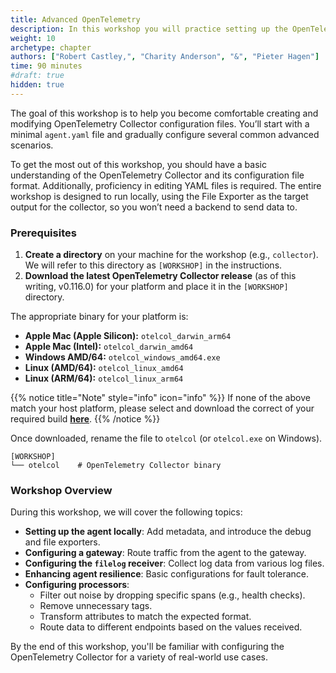 ```yaml
---
title: Advanced OpenTelemetry
description: In this workshop you will practice setting up the OpenTelemetry Collector configuration from scratch and go though several advanced configuration scenarios's
weight: 10
archetype: chapter
authors: ["Robert Castley,", "Charity Anderson", "&", "Pieter Hagen"]
time: 90 minutes
#draft: true
hidden: true
---
```


The goal of this workshop is to help you become comfortable creating and modifying OpenTelemetry Collector configuration files. You’ll start with a minimal `agent.yaml` file and gradually configure several common advanced scenarios.

To get the most out of this workshop, you should have a basic understanding of the OpenTelemetry Collector and its configuration file format. Additionally, proficiency in editing YAML files is required. The entire workshop is designed to run locally, using the File Exporter as the target output for the collector, so you won’t need a backend to send data to.

### Prerequisites

1. **Create a directory** on your machine for the workshop (e.g., `collector`). We will refer to this directory as `[WORKSHOP]` in the instructions.
2. **Download the latest OpenTelemetry Collector release** (as of this writing, v0.116.0) for your platform and place it in the `[WORKSHOP]` directory.

The appropriate binary for your platform is:

- **Apple Mac (Apple Silicon):** `otelcol_darwin_arm64`
- **Apple Mac (Intel):** `otelcol_darwin_amd64`
- **Windows AMD/64:** `otelcol_windows_amd64.exe`
- **Linux (AMD/64):** `otelcol_linux_amd64`
- **Linux (ARM/64):** `otelcol_linux_arm64`

{{% notice title="Note" style="info" icon="info" %}}
If none of the above match your host platform, please select and download the correct of your required build [**here**](https://github.com/signalfx/splunk-otel-collector/releases/tag/v0.116.0).
{{% /notice %}}

Once downloaded, rename the file to `otelcol` (or `otelcol.exe` on Windows).

```text
[WORKSHOP]
└── otelcol    # OpenTelemetry Collector binary
```

### Workshop Overview

During this workshop, we will cover the following topics:

- **Setting up the agent locally**: Add metadata, and introduce the debug and file exporters.
- **Configuring a gateway**: Route traffic from the agent to the gateway.
- **Configuring the `filelog` receiver**: Collect log data from various log files.
- **Enhancing agent resilience**: Basic configurations for fault tolerance.
- **Configuring processors**:
  - Filter out noise by dropping specific spans (e.g., health checks).
  - Remove unnecessary tags.
  - Transform attributes to match the expected format.
  - Route data to different endpoints based on the values received.

By the end of this workshop, you'll be familiar with configuring the OpenTelemetry Collector for a variety of real-world use cases.
